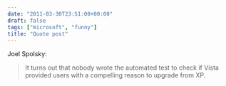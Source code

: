 ```yaml
---
date: "2011-03-30T23:51:00+00:00"
draft: false
tags: ["microsoft", "funny"]
title: "Quote post"
---
```

Joel Spolsky:

> It turns out that nobody wrote the automated test to check if Vista provided users with a compelling reason to upgrade from XP.
